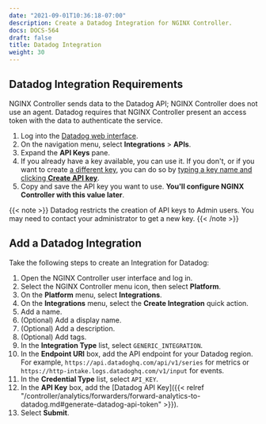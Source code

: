```yaml
---
date: "2021-09-01T10:36:18-07:00"
description: Create a Datadog Integration for NGINX Controller.
docs: DOCS-564
draft: false
title: Datadog Integration
weight: 30
---
```


## Datadog Integration Requirements

NGINX Controller sends data to the Datadog API; NGINX Controller does not use an agent. Datadog requires that NGINX Controller present an access token with the data to authenticate the service.

1. Log into the [Datadog web interface](https://app.datadoghq.com/).
2. On the navigation menu, select **Integrations** > **APIs**.
3. Expand the **API Keys** pane.
4. If you already have a key available, you can use it. If you don't, or if you want to create [a different key](https://docs.datadoghq.com/account_management/api-app-keys/#using-multiple-api-keys), you can do so by [typing a key name and clicking **Create API key**](https://docs.datadoghq.com/account_management/api-app-keys/#add-a-key).
5. Copy and save the API key you want to use. **You'll configure NGINX Controller with this value later**.

{{< note >}} Datadog restricts the creation of API keys to Admin users. You may need to contact your administrator to get a new key.  {{< /note >}}

## Add a Datadog Integration

Take the following steps to create an Integration for Datadog:

1. Open the NGINX Controller user interface and log in.
2. Select the NGINX Controller menu icon, then select **Platform**.
3. On the **Platform** menu, select **Integrations**.
4. On the **Integrations** menu, select the **Create Integration** quick action.
5. Add a name.
6. (Optional) Add a display name.
7. (Optional) Add a description.
8. (Optional) Add tags.
9. In the **Integration Type** list, select `GENERIC_INTEGRATION`.
10. In the **Endpoint URI** box, add the API endpoint for your Datadog region. For example, `https://api.datadoghq.com/api/v1/series` for metrics or `https://http-intake.logs.datadoghq.com/v1/input` for events.
11. In the **Credential Type** list, select `API_KEY`.
12. In the **API Key** box, add the [Datadog API Key]({{< relref "/controller/analytics/forwarders/forward-analytics-to-datadog.md#generate-datadog-api-token" >}}).
13. Select **Submit**.

